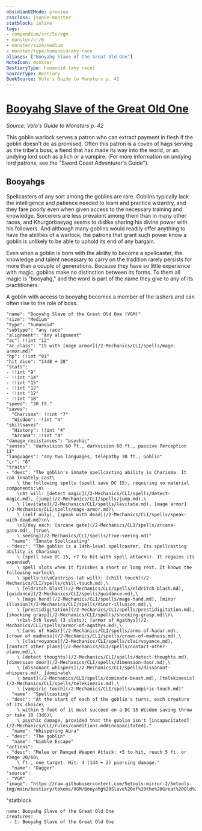 ```yaml
---
obsidianUIMode: preview
cssclass: json5e-monster
statblock: inline
tags:
- compendium/src/5e/vgm
- monster/cr/6
- monster/size/medium
- monster/type/humanoid/any-race
aliases: ["Booyahg Slave of the Great Old One"]
NoteIcon: monster
BestiaryType: humanoid (any race)
SourceType: Bestiary
BookSource: Volo's Guide to Monsters p. 42
---
```

# [Booyahg Slave of the Great Old One](2-Mechanics\CLI\bestiary\humanoid/booyahg-slave-of-the-great-old-one-vgm.md)
*Source: Volo's Guide to Monsters p. 42*  

This goblin warlock serves a patron who can extract payment in flesh if the goblin doesn't do as promised. Often this patron is a coven of hags serving as the tribe's boss, a fiend that has made its way into the world, or an undying lord such as a lich or a vampire. (For more information on undying lord patrons, see the "Sword Coast Adventurer's Guide").

## Booyahgs

Spellcasters of any sort among the goblins are rare. Goblins typically lack the intelligence and patience needed to learn and practice wizardry, and they fare poorly even when given access to the necessary training and knowledge. Sorcerers are less prevalent among them than in many other races, and Khurgorbaeyag seems to dislike sharing his divine power with his followers. And although many goblins would readily offer anything to have the abilities of a warlock, the patrons that grant such power know a goblin is unlikely to be able to uphold its end of any bargain.

Even when a goblin is born with the ability to become a spellcaster, the knowledge and talent necessary to carry on the tradition rarely persists for more than a couple of generations. Because they have so little experience with magic, goblins make no distinction between its forms. To them all magic is "booyahg," and the word is part of the name they give to any of its practitioners.

A goblin with access to booyahg becomes a member of the lashers and can often rise to the role of boss.

```statblock
"name": "Booyahg Slave of the Great Old One (VGM)"
"size": "Medium"
"type": "humanoid"
"subtype": "any race"
"alignment": "Any alignment"
"ac": !!int "12"
"ac_class": "15 with [mage armor](/2-Mechanics/CLI/spells/mage-armor.md)"
"hp": !!int "91"
"hit_dice": "14d8 + 28"
"stats":
- !!int "9"
- !!int "14"
- !!int "15"
- !!int "12"
- !!int "12"
- !!int "18"
"speed": "30 ft."
"saves":
  "Charisma": !!int "7"
  "Wisdom": !!int "4"
"skillsaves":
  "History": !!int "4"
  "Arcana": !!int "4"
"damage_resistances": "psychic"
"senses": "darkvision 60 ft., darkvision 60 ft., passive Perception 11"
"languages": "any two languages, telepathy 30 ft., Goblin"
"cr": "6"
"traits":
- "desc": "The goblin's innate spellcasting ability is Charisma. It can innately cast\
    \ the following spells (spell save DC 15), requiring no material components:\n\
    \nAt will: [detect magic](/2-Mechanics/CLI/spells/detect-magic.md), [jump](/2-Mechanics/CLI/spells/jump.md),\
    \ [levitate](/2-Mechanics/CLI/spells/levitate.md), [mage armor](/2-Mechanics/CLI/spells/mage-armor.md)\
    \ (self only), [speak with dead](/2-Mechanics/CLI/spells/speak-with-dead.md)\n\
    \n1/day each: [arcane gate](/2-Mechanics/CLI/spells/arcane-gate.md), [true\
    \ seeing](/2-Mechanics/CLI/spells/true-seeing.md)"
  "name": "Innate Spellcasting"
- "desc": "The goblin is a 14th-level spellcaster. Its spellcasting ability is Charisma\
    \ (spell save DC 15, +7 to hit with spell attacks). It regains its expended\
    \ spell slots when it finishes a short or long rest. It knows the following warlock\
    \ spells:\n\nCantrips (at will): [chill touch](/2-Mechanics/CLI/spells/chill-touch.md),\
    \ [eldritch blast](/2-Mechanics/CLI/spells/eldritch-blast.md), [guidance](/2-Mechanics/CLI/spells/guidance.md),\
    \ [mage hand](/2-Mechanics/CLI/spells/mage-hand.md), [minor illusion](/2-Mechanics/CLI/spells/minor-illusion.md),\
    \ [prestidigitation](/2-Mechanics/CLI/spells/prestidigitation.md), [shocking grasp](/2-Mechanics/CLI/spells/shocking-grasp.md)\n\
    \n1st-5th level (3 slots): [armor of Agathys](/2-Mechanics/CLI/spells/armor-of-agathys.md),\
    \ [arms of Hadar](/2-Mechanics/CLI/spells/arms-of-hadar.md), [crown of madness](/2-Mechanics/CLI/spells/crown-of-madness.md),\
    \ [clairvoyance](/2-Mechanics/CLI/spells/clairvoyance.md), [contact other plane](/2-Mechanics/CLI/spells/contact-other-plane.md),\
    \ [detect thoughts](/2-Mechanics/CLI/spells/detect-thoughts.md), [dimension door](/2-Mechanics/CLI/spells/dimension-door.md),\
    \ [dissonant whispers](/2-Mechanics/CLI/spells/dissonant-whispers.md), [dominate\
    \ beast](/2-Mechanics/CLI/spells/dominate-beast.md), [telekinesis](/2-Mechanics/CLI/spells/telekinesis.md),\
    \ [vampiric touch](/2-Mechanics/CLI/spells/vampiric-touch.md)"
  "name": "Spellcasting"
- "desc": "At the start of each of the goblin's turns, each creature of its choice\
    \ within 5 feet of it must succeed on a DC 15 Wisdom saving throw or take 10 (3d6)\
    \ psychic damage, provided that the goblin isn't [incapacitated](/2-Mechanics/CLI/rules/conditions.md#incapacitated)."
  "name": "Whispering Aura"
- "desc": "The goblin"
  "name": "Nimble Escape"
"actions":
- "desc": "Melee or Ranged Weapon Attack: +5 to hit, reach 5 ft. or range 20/60\
    \ ft., one target. Hit: 4 (1d4 + 2) piercing damage."
  "name": "Dagger"
"source":
- "VGM"
"image": "https://raw.githubusercontent.com/5etools-mirror-2/5etools-img/main/bestiary/tokens/VGM/Booyahg%20Slave%20of%20the%20Great%20Old%20One.webp"
```
^statblock

```encounter-table
name: Booyahg Slave of the Great Old One
creatures:
 - 1: Booyahg Slave of the Great Old One
```